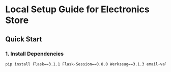 # Local Setup Guide for Electronics Store

## Quick Start

### 1. Install Dependencies
```bash
pip install Flask==3.1.1 Flask-Session==0.8.0 Werkzeug==3.1.3 email-validator==2.2.0 gunicorn==23.0.0
